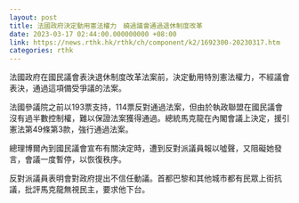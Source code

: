 ```yaml
---
layout: post
title: 法國政府決定動用憲法權力　繞過議會通過退休制度改革
date: 2023-03-17 02:44:00.000000000 +08:00
link: https://news.rthk.hk/rthk/ch/component/k2/1692300-20230317.htm
categories: rthk
---
```


法國政府在國民議會表決退休制度改革法案前，決定動用特別憲法權力，不經議會表決，通過這項備受爭議的法案。

法國參議院之前以193票支持，114票反對通過法案，但由於執政聯盟在國民議會沒有過半數控制權，難以保證法案獲得通過。總統馬克龍在內閣會議上決定，援引憲法第49條第3款，強行通過法案。

總理博爾內到國民議會宣布有關決定時，遭到反對派議員報以噓聲，又阻礙她發言，會議一度暫停，以恢復秩序。

反對派議員表明會對政府提出不信任動議。首都巴黎和其他城市都有民眾上街抗議，批評馬克龍無視民主，要求他下台。
